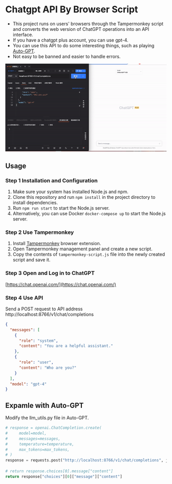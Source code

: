 # Chatgpt API By Browser Script

- This project runs on users' browsers through the Tampermonkey script and converts the web version of ChatGPT operations into an API interface.
- If you have a chatgpt plus account, you can use gpt-4.
- You can use this API to do some interesting things, such as playing [Auto-GPT](https://github.com/Significant-Gravitas/Auto-GPT).
- Not easy to be banned and easier to handle errors.

![ChatGPT API Image](./demo.gif)

## Usage

### Step 1 Installation and Configuration

1. Make sure your system has installed Node.js and npm.
2. Clone this repository and run `npm install` in the project directory to install dependencies.
3. Run `npm run start` to start the Node.js server.
4. Alternatively, you can use Docker `docker-compose up` to start the Node.js server.

### Step 2 Use Tampermonkey

1. Install [Tampermonkey](https://www.tampermonkey.net/) browser extension.
2. Open Tampermonkey management panel and create a new script.
3. Copy the contents of `tampermonkey-script.js` file into the newly created script and save it.

### Step 3 Open and Log in to ChatGPT

[https://chat.openai.com/](https://chat.openai.com/)

### Step 4 Use API

Send a POST request to API address http://localhost:8766/v1/chat/completions

```json
{
  "messages": [
    {
      "role": "system",
      "content": "You are a helpful assistant."
    },
    {
      "role": "user",
      "content": "Who are you?"
    }
  ],
  "model": "gpt-4"
}
```

## Expamle with Auto-GPT

Modify the llm_utils.py file in Auto-GPT.
```python
# response = openai.ChatCompletion.create(
#     model=model,
#     messages=messages,
#     temperature=temperature,
#     max_tokens=max_tokens,
# )
response = requests.post("http://localhost:8766/v1/chat/completions", json={"messages": messages, "model": model, "temperature": temperature, "max_tokens": max_tokens}).json()

# return response.choices[0].message["content"]
return response["choices"][0]["message"]["content"]
```
